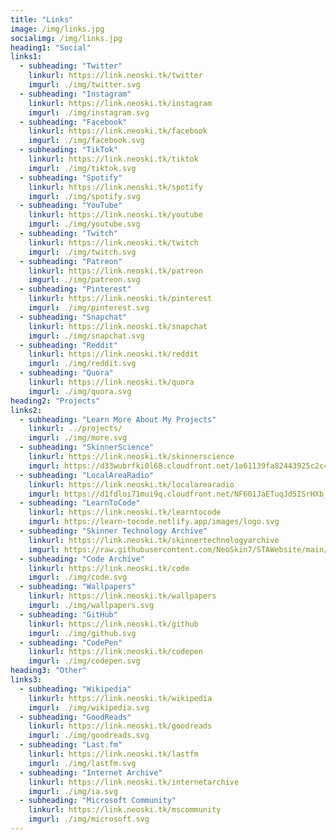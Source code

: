 ```yaml
---
title: "Links"
image: /img/links.jpg
socialimg: /img/links.jpg
heading1: "Social"
links1:
  - subheading: "Twitter"
    linkurl: https://link.neoski.tk/twitter
    imgurl: ./img/twitter.svg
  - subheading: "Instagram"
    linkurl: https://link.neoski.tk/instagram
    imgurl: ./img/instagram.svg
  - subheading: "Facebook"
    linkurl: https://link.neoski.tk/facebook
    imgurl: ./img/facebook.svg
  - subheading: "TikTok"
    linkurl: https://link.neoski.tk/tiktok
    imgurl: ./img/tiktok.svg
  - subheading: "Spotify"
    linkurl: https://link.neoski.tk/spotify
    imgurl: ./img/spotify.svg
  - subheading: "YouTube"
    linkurl: https://link.neoski.tk/youtube
    imgurl: ./img/youtube.svg
  - subheading: "Twitch"
    linkurl: https://link.neoski.tk/twitch
    imgurl: ./img/twitch.svg
  - subheading: "Patreon"
    linkurl: https://link.neoski.tk/patreon
    imgurl: ./img/patreon.svg
  - subheading: "Pinterest"
    linkurl: https://link.neoski.tk/pinterest
    imgurl: ./img/pinterest.svg
  - subheading: "Snapchat"
    linkurl: https://link.neoski.tk/snapchat
    imgurl: ./img/snapchat.svg
  - subheading: "Reddit"
    linkurl: https://link.neoski.tk/reddit
    imgurl: ./img/reddit.svg
  - subheading: "Quora"
    linkurl: https://link.neoski.tk/quora
    imgurl: ./img/quora.svg
heading2: "Projects"
links2:
  - subheading: "Learn More About My Projects"
    linkurl: ../projects/
    imgurl: ./img/more.svg
  - subheading: "SkinnerScience"
    linkurl: https://link.neoski.tk/skinnerscience
    imgurl: https://d33wubrfki0l68.cloudfront.net/1a61139fa82443925c2c41e459157345218b8a5b/9d160/favicon.svg
  - subheading: "LocalAreaRadio"
    linkurl: https://link.neoski.tk/localarearadio
    imgurl: https://d1fdloi71mui9q.cloudfront.net/NF601JaETuqJd5ISrHXb_8xzJzduraasoNPLe
  - subheading: "LearnToCode"
    linkurl: https://link.neoski.tk/learntocode
    imgurl: https://learn-tocode.netlify.app/images/logo.svg
  - subheading: "Skinner Technology Archive"
    linkurl: https://link.neoski.tk/skinnertechnologyarchive
    imgurl: https://raw.githubusercontent.com/NeoSkin7/STAWebsite/main/IMAGES/FAVICON.PNG
  - subheading: "Code Archive"
    linkurl: https://link.neoski.tk/code
    imgurl: ./img/code.svg
  - subheading: "Wallpapers"
    linkurl: https://link.neoski.tk/wallpapers
    imgurl: ./img/wallpapers.svg
  - subheading: "GitHub"
    linkurl: https://link.neoski.tk/github
    imgurl: ./img/github.svg
  - subheading: "CodePen"
    linkurl: https://link.neoski.tk/codepen
    imgurl: ./img/codepen.svg
heading3: "Other"
links3:
  - subheading: "Wikipedia"
    linkurl: https://link.neoski.tk/wikipedia
    imgurl: ./img/wikipedia.svg
  - subheading: "GoodReads"
    linkurl: https://link.neoski.tk/goodreads
    imgurl: ./img/goodreads.svg
  - subheading: "Last.fm"
    linkurl: https://link.neoski.tk/lastfm
    imgurl: ./img/lastfm.svg
  - subheading: "Internet Archive"
    linkurl: https://link.neoski.tk/internetarchive
    imgurl: ./img/ia.svg
  - subheading: "Microsoft Community"
    linkurl: https://link.neoski.tk/mscommunity
    imgurl: ./img/microsoft.svg
---
```

